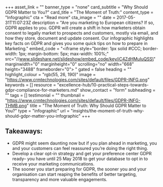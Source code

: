 +++
asset_link = ""
banner_type = "none"
card_subtitle = "Why Should GDPR Matter to You?"
card_title = "The Moment of Truth:"
content_type = "Infographic"
cta = "Read more"
cta_image = ""
date = 2017-05-31T11:07:23Z
description = "Are you marketing to European citizens? If so, GDPR applies to you. GDPR will create a shift in how marketers obtain consent to legally market to prospects and customers, mostly via email, and how they store, document and update consent. Our infographic highlights key facts on GDPR and gives you some quick tips on how to prepare in Marketing."
embed_code = "<iframe style=\"border: 1px solid #CCC; border-width: 1px; margin-bottom: 5px; max-width: 100%;\" src=\"//www.slideshare.net/slideshow/embed_code/key/iC4ZdHMuIuQSS\" marginwidth=\"0\" marginheight=\"0\" scrolling=\"no\" width=\"668\" height=\"3488\" frameborder=\"0\"> </iframe>"
gated = false
heading = ""
highlight_colour = "rgb(55, 26, 190)"
image = "https://www.crmtechnologies.com/sites/default/files/GDPR-INFG.png"
keywords = []
resource = "excellence-hub/10-practical-steps-towards-gdpr-compliance-for-marketers.md"
show_contact = "form"
subheading = ""
tags = []
testimonial = ""
thumbnail = "https://www.crmtechnologies.com/sites/default/files/GDPR-INFG-THMB.png"
title = "The Moment of Truth: Why Should GDPR Matter to You?"
type = "infographic"
url = "insights/the-moment-of-truth-why-should-gdpr-matter-you-infographic"
+++
## Takeaways:

* GDPR might seem daunting now but if you plan ahead in marketing, you and your customers can feel reassured you’re doing the right thing.
* Develop a clear opt-in strategy and get your preference center GDPR ready– you have until 25 May 2018 to get your database to opt in to receive your marketing communications.
* The sooner you start preparing for GDPR, the sooner you and your organisation can start reaping the benefits of better targeting, transparency and more valuable engagements.